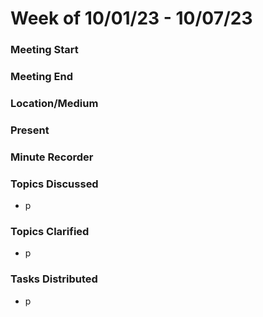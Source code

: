 # Week of 10/01/23 - 10/07/23

### Meeting Start


### Meeting End


### Location/Medium


### Present


### Minute Recorder


### Topics Discussed
- p

### Topics Clarified
- p

### Tasks Distributed
- p